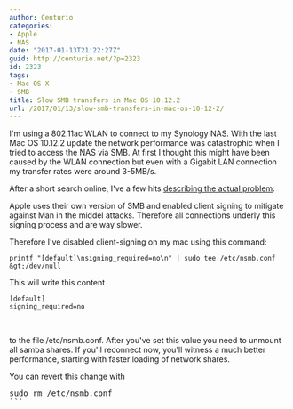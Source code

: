 ```yaml
---
author: Centurio
categories:
- Apple
- NAS
date: "2017-01-13T21:22:27Z"
guid: http://centurio.net/?p=2323
id: 2323
tags:
- Mac OS X
- SMB
title: Slow SMB transfers in Mac OS 10.12.2
url: /2017/01/13/slow-smb-transfers-in-mac-os-10-12-2/
---
```

I'm using a 802.11ac WLAN to connect to my Synology NAS. With the last Mac OS 10.12.2 update the network performance was catastrophic when I tried to access the NAS via SMB. At first I thought this might have been caused by the WLAN connection but even with a Gigabit LAN connection my transfer rates were around 3-5MB/s.

After a short search online, I've a few hits [describing the actual problem](https://dpron.com/os-x-10-11-5-slow-smb/):

Apple uses their own version of SMB and enabled client signing to mitigate against Man in the middel attacks. Therefore all connections underly this signing process and are way slower.

Therefore I've disabled client-signing on my mac using this command:

```
printf "[default]\nsigning_required=no\n" | sudo tee /etc/nsmb.conf &gt;/dev/null
```

This will write this content

```
[default]
signing_required=no
```

&nbsp;

to the file /etc/nsmb.conf. After you've set this value you need to unmount all samba shares. If you'll reconnect now, you'll witness a much better performance, starting with faster loading of network shares.

You can revert this change with

<pre class="lang:default decode:true " title="Revert changes made to SMB">sudo rm /etc/nsmb.conf
```

&nbsp;